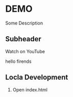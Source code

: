 # DEMO

Some Description

## Subheader

Watch on YouTube

hello firends
 ## Locla Development

 1. Open index.html